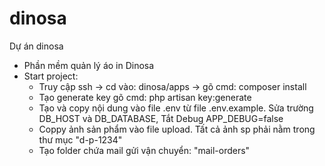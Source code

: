 # dinosa
Dự án dinosa
- Phần mềm quản lý áo in Dinosa
- Start project: 
  + Truy cập ssh -> cd vào: dinosa/apps -> gõ cmd: composer install
  + Tạo generate key gõ cmd: php artisan key:generate
  + Tạo và copy nội dung vào file .env từ file .env.example. Sửa trường DB_HOST và DB_DATABASE, Tắt Debug APP_DEBUG=false
  + Coppy ảnh sản phẩm vào file upload. Tất cả ảnh sp phải nằm trong thư mục "d-p-1234"
  + Tạo folder chứa mail gửi vận chuyển: "mail-orders"
